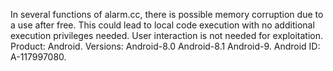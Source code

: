 In several functions of alarm.cc, there is possible memory corruption due to a use after free. This could lead to local code execution with no additional execution privileges needed. User interaction is not needed for exploitation. Product: Android. Versions: Android-8.0 Android-8.1 Android-9. Android ID: A-117997080.